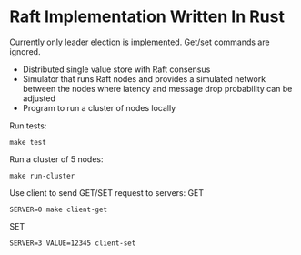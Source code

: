# Raft Implementation Written In Rust

Currently only leader election is implemented. Get/set commands are ignored.

- Distributed single value store with Raft consensus
- Simulator that runs Raft nodes and provides a simulated network between the nodes where latency and message drop probability can be adjusted
- Program to run a cluster of nodes locally

Run tests:

```
make test
```

Run a cluster of 5 nodes:

```
make run-cluster
```

Use client to send GET/SET request to servers:
GET

```
SERVER=0 make client-get
```

SET

```
SERVER=3 VALUE=12345 client-set
```
